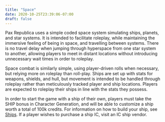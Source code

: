 ```yaml
---
title: "Space"
date: 2020-10-25T23:39:06-07:00
draft: false
---
```


Pax Republica uses a simple coded space system simulating ships, planets, and star systems. It is intended to facilitate roleplay, while maintaining the immersive feeling of being in space, and travelling between systems. There is no travel delay when jumping through hyperspace from one star system to another, allowing players to meet in distant locations without introducing unnecessary wait times in order to roleplay.

Space combat is similarly simple, using player-driven rolls when necessary, but relying more on roleplay than roll-play. Ships are set up with stats for weapons, shields, and hull, but movement is intended to be handled through roleplay rather than meticulously tracked player and ship locations. Players are expected to roleplay their ships in line with the stats they possess.

In order to start the game with a ship of their own, players must take the SHIP bonus in Character Generation, and will be able to customize a ship worth a total of 100k credits. For information on how to build your ship, see [Ships](/systems/space/ships). If a player wishes to purchase a ship IC, visit an IC ship vendor.
